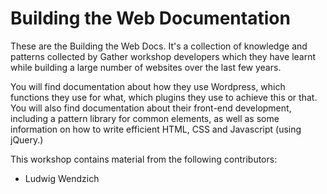 # Building the Web Documentation

These are the Building the Web Docs. It's a collection of knowledge and patterns collected by Gather workshop developers which they have learnt while building a large number of websites over the last few years.

You will find documentation about how they use Wordpress, which functions they use for what, which plugins they use to achieve this or that. You will also find documentation about their front-end development, including a pattern library for common elements, as well as some information on how to write efficient HTML, CSS and Javascript (using jQuery.)

This workshop contains material from the following contributors:

* Ludwig Wendzich
